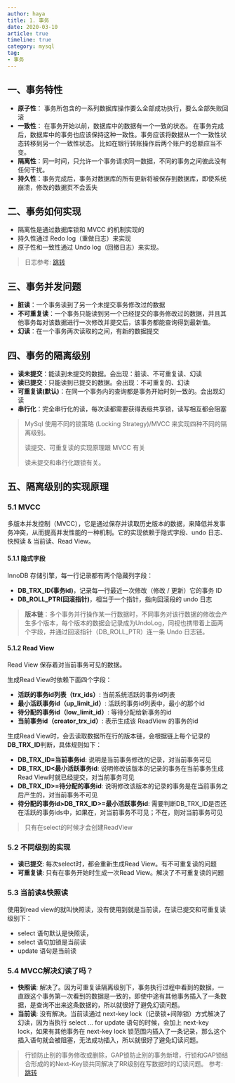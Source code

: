 ```yaml
---
author: haya
title: 1. 事务
date: 2020-03-10
article: true
timeline: true
category: mysql
tag:
- 事务
---
```


## 一、事务特性
- **原子性**： 事务所包含的一系列数据库操作要么全部成功执行，要么全部失败回滚
- **一致性**：
在事务开始以前，数据库中的数据有一个一致的状态。
在事务完成后，数据库中的事务也应该保持这种一致性。事务应该将数据从一个一致性状态转移到另一个一致性状态。
比如在银行转账操作后两个账户的总额应当不变。
- **隔离性**：同一时间，只允许一个事务请求同一数据，不同的事务之间彼此没有任何干扰。
- **持久性**：事务完成后，事务对数据库的所有更新将被保存到数据库，即使系统崩溃，修改的数据页不会丢失

## 二、事务如何实现

- 隔离性是通过数据库锁和 MVCC 的机制实现的
- 持久性通过 Redo log（重做日志）来实现
- 原子性和一致性通过 Undo log（回撤日志）来实现。
> 日志参考: [跳转](3.日志.md)

## 三、事务并发问题
- **脏读**：一个事务读到了另一个未提交事务修改过的数据
- **不可重复读**：一个事务只能读到另一个已经提交的事务修改过的数据，并且其他事务每对该数据进行一次修改并提交后，该事务都能查询得到最新值。
- **幻读**：在一个事务两次读取的之间，有新的数据提交

## 四、事务的隔离级别

- **读未提交**：能读到未提交的数据。会出现：脏读、不可重复读、幻读
- **读已提交**：只能读到已提交的数据。会出现：不可重复的、幻读
- **可重复读(默认)**：在同一个事务内的查询都是事务开始时刻一致的。会出现幻读
- **串行化**：完全串行化的读，每次读都需要获得表级共享锁，读写相互都会阻塞

> MySql 使用不同的锁策略 (Locking Strategy)/MVCC 来实现四种不同的隔离级别。
> 
> 读提交、可重复读的实现原理跟 MVCC 有关
> 
> 读未提交和串行化跟锁有关。

## 五、隔离级别的实现原理

### 5.1 MVCC

多版本并发控制（MVCC），它是通过保存并读取历史版本的数据，来降低并发事务冲突，从而提高并发性能的一种机制。它的实现依赖于隐式字段、undo 日志、快照读 & 当前读、Read View。

#### 5.1.1 隐式字段
InnoDB 存储引擎，每一行记录都有两个隐藏列字段：
- **DB_TRX_ID(事务id)**，记录每一行最近一次修改（修改 / 更新）它的事务 ID
- **DB_ROLL_PTR(回滚指针)**，相当于一个指针，指向回滚段的 undo 日志

> **版本链**：多个事务并行操作某一行数据时，不同事务对该行数据的修改会产生多个版本，每个版本的数据会记录成为UndoLog，同视也携带着上面两个字段，并通过回滚指针（DB_ROLL_PTR）连一条 Undo 日志链。

#### 5.1.2 Read View
Read View 保存着对当前事务可见的数据。

生成Read View时依赖下面四个字段：
- **活跃的事务id列表（trx_ids）**: 当前系统活跃的事务id列表
- **最小活跃事务id（up_limit_id）**: 活跃的事务id列表中，最小的那个id
- **待分配的事务id（low_limit_id）**: 等待分配给新事务的id
- **当前事务id（creator_trx_id）**: 表示生成该 ReadView 的事务的id

生成Read View时，会去读取数据所在行的版本链，会根据链上每个记录的**DB_TRX_ID**判断，具体规则如下：
- **DB_TRX_ID=当前事务id**: 说明是当前事务修改的记录，对当前事务可见
- **DB_TRX_ID<最小活跃事务id**: 说明修改该版本的记录的事务在当前事务生成Read View时就已经提交，对当前事务可见
- **DB_TRX_ID>=待分配的事务id**: 说明修改该版本的记录的事务是在当前事务之后产生的，对当前事务不可见
- **待分配的事务id>DB_TRX_ID>=最小活跃事务id**: 需要判断DB_TRX_ID是否还在活跃的事务ids中，如果在，对当前事务不可见；不在，则对当前事务可见
> 只有在select的时候才会创建ReadView


### 5.2 不同级别的实现
- **读已提交**: 每次select时，都会重新生成Read View。有不可重复读的问题
- **可重复读**: 只有在事务开始时生成一次Read View。解决了不可重复读的问题



### 5.3 当前读&快照读
使用到read view的就叫快照读，没有使用到就是当前读，在读已提交和可重复读级别下：
- select 语句默认是快照读，
- select 语句加锁是当前读
- update 语句是当前读

### 5.4 MVCC解决幻读了吗？
- **快照读**: 解决了。因为可重复读隔离级别下，事务执行过程中看到的数据，一直跟这个事务第一次看到的数据是一致的，即使中途有其他事务插入了一条数据，是查询不出来这条数据的，所以就很好了避免幻读问题。
- **当前读**: 没有解决。当前读通过 next-key lock（记录锁+间隙锁）方式解决了幻读，因为当执行 select ... for update 语句的时候，会加上 next-key lock，如果有其他事务在 next-key lock 锁范围内插入了一条记录，那么这个插入语句就会被阻塞，无法成功插入，所以就很好了避免幻读问题。

> 行锁防止别的事务修改或删除，GAP锁防止别的事务新增，行锁和GAP锁结合形成的的Next-Key锁共同解决了RR级别在写数据时的幻读问题。
参考: [跳转](https://tech.meituan.com/2014/08/20/innodb-lock.html)



